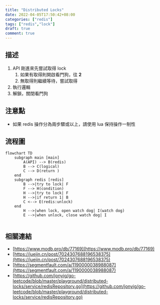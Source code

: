 ```yaml
---
title: "Distributed Locks"
date: 2022-04-05T17:50:42+08:00
categories: ["redis"]
tags: ["redis","lock"]
draft: true
comment: true
---
```


## 描述

1. API 剛進來先嘗試取得 lock
    1. 如果有取得則開啟看門狗，往 <b>2</b>
    2. 無取得則繼續等待，嘗試取得
2. 執行邏輯
3. 解鎖，關閉看門狗

## 注意點

- 如果 redis 操作分為兩步驟或以上，請使用 lua 保持操作一制性

## 流程圖

```mermaid
flowchart TD
	subgraph main [main]
		A(API) --> B(redis)
		B --> C(logical)
		C --> D(return )
	end
	subgraph redis [redis]
		B -->|try to lock| F
		F --> H(condition)
		H -->|try to lock| F
		H -->|if return 1| B
		C <--> E(redis:unlock)
	end
		H -->|when lock, open watch dog| I(watch dog) 
		E -->|when unlock, close watch dog| I
 
```


## 相關連結

- [https://www.modb.pro/db/77169](https://www.modb.pro/db/77169)
- [https://juejin.cn/post/7024307688196538375](https://juejin.cn/post/7024307688196538375)
- [https://segmentfault.com/a/1190000038988087](https://segmentfault.com/a/1190000038988087)
- [https://github.com/jonyig/go-leetcode/blob/master/playground/distributed-locks/service/redisRepository.go](https://github.com/jonyig/go-leetcode/blob/master/playground/distributed-locks/service/redisRepository.go)
